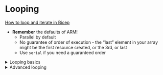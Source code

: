 # Looping

[How to loop and iterate in Bicep](https://docs.microsoft.com/en-us/azure/azure-resource-manager/templates/copy-resources)
- **Remember** the defaults of ARM!
   - Parallel by default
   - No guarantee of order of execution - the “last” element in your array might be the first resource created, or the 3rd, or last
   - Use `serial` if you need a guaranteed order

<Details> 
<summary>Looping basics</summary>  

Using a loop index (`storageCount`) to create 2 mew storage accounts:

```json
param storageCount int = 2

resource storage_id ‘Microsoft.Storage/storageAccounts@2019-04-01’ = [for i in range(0, storageCount): {
  name: ‘${i}storage${uniqueString(resourceGroup().id)}’
  location: resourceGroup().location
  sku: {
    name: ‘Standard_LRS’
  }
  kind: ‘Storage’
  properties: {}
}]
``` 

Using an array, `storageNames`, to create 3 new storage accounts

```json
param storageNames array = [
  ‘contoso’
  ‘fabrikam’
  ‘coho’
]

resource storageNames_id ‘Microsoft.Storage/storageAccounts@2019-04-01’ = [for name in storageNames: {
  name: concat(name, uniqueString(resourceGroup().id))
  location: resourceGroup().location
  sku: {
    name: ‘Standard_LRS’
  }
  kind: ‘Storage’
  properties: {}
}]

``` 
</details> 

<details>
<summary>Advanced looping</summary> 

Use `batchSize` decorator to force ARM to only deploy 2 at a time

```json
@batchSize(2)
resource storage_id ‘Microsoft.Storage/storageAccounts@2019-04-01’ = [for i in range(0, 4): {
  name: ‘${i}storage${uniqueString(resourceGroup().id)}’
  location: resourceGroup().location
  sku: {
    name: ‘Standard_LRS’
  }
  kind: ‘Storage’
  properties: {}
}]
``` 




